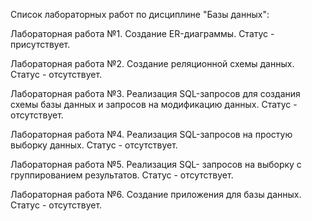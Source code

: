 Список лабораторных работ по дисциплине "Базы данных":

Лабораторная работа №1. Создание ER-диаграммы. Статус - присутствует.

Лабораторная работа №2. Создание реляционной схемы данных. Статус - отсутствует.

Лабораторная работа №3. Реализация SQL-запросов для создания схемы базы данных и запросов на модификацию данных. Статус - отсутствует.

Лабораторная работа №4. Реализация SQL-запросов на простую выборку данных. Статус - отсутствует.

Лабораторная работа №5. Реализация SQL- запросов на выборку с группированием результатов. Статус - отсутствует.

Лабораторная работа №6. Создание приложения для базы данных. Статус - отсутствует.
